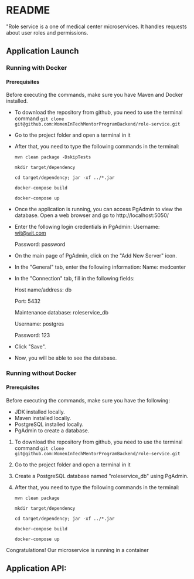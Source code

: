 # README #

"Role service is a one of medical center microservices. It handles requests about user roles and permissions.

## Application Launch ##

### Running with Docker ###

#### Prerequisites ####
Before executing the commands, make sure you have Maven and Docker installed.

* To download the repository from github, you need to use the terminal command
`git clone git@github.com:WomenInTechMentorProgramBackend/role-service.git`
* Go to the project folder and open a terminal in it
* After that, you need to type the following commands in the terminal: 

    `mvn clean package -DskipTests`

    `mkdir target/dependency`

    `cd target/dependency; jar -xf ../*.jar`

    `docker-compose build`

    `docker-compose up`
* Once the application is running, you can access PgAdmin to view the database. Open a web browser and go to http://localhost:5050/
* Enter the following login credentials in PgAdmin:
    Username: wit@wit.com

    Password: password
* On the main page of PgAdmin, click on the "Add New Server" icon.
* In the "General" tab, enter the following information:
Name: medcenter
* In the "Connection" tab, fill in the following fields:

    Host name/address: db

    Port: 5432

    Maintenance database: roleservice_db

    Username: postgres

    Password: 123
* Click "Save". 
* Now, you will be able to see the database.

### Running without Docker ###

#### Prerequisites ####
Before executing the commands, make sure you have the following:
- JDK installed locally.
- Maven installed locally.
- PostgreSQL installed locally.
- PgAdmin to create a database.

1. To download the repository from github, you need to use the terminal command
  `git clone git@github.com:WomenInTechMentorProgramBackend/role-service.git`
2. Go to the project folder and open a terminal in it
3. Create a PostgreSQL database named "roleservice_db" using PgAdmin.
4. After that, you need to type the following commands in the terminal:
  
    `mvn clean package`
  
    `mkdir target/dependency`
  
    `cd target/dependency; jar -xf ../*.jar`
  
    `docker-compose build`
  
    `docker-compose up`

Congratulations! Our microservice is running in a container

## Application API: ##